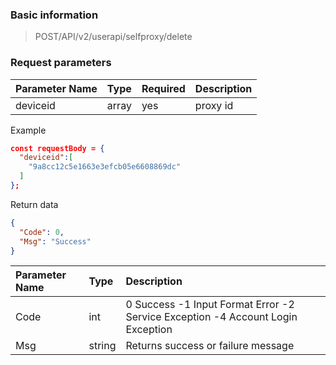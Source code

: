 ### Basic information

> POST/API/v2/userapi/selfproxy/delete

### Request parameters

|Parameter Name | Type | Required | Description|
|:------ |:---- |:---- |:----|
|deviceid | array | yes | proxy id|

Example
```json
const requestBody = {
  "deviceid":[
    "9a8cc12c5e1663e3efcb05e6608869dc"
  ]
};
```
Return data
```json
{
  "Code": 0,
  "Msg": "Success"
}
```
|Parameter Name | Type | Description|
|:------ |:------ |:-----|
|Code | int | 0 Success -1 Input Format Error -2 Service Exception -4 Account Login Exception|
|Msg | string | Returns success or failure message|